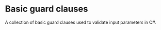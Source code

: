 # Basic guard clauses

A collection of basic guard clauses used to validate input parameters in C#.
